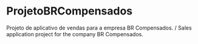 # ProjetoBRCompensados
Projeto de aplicativo de vendas para a empresa BR Compensados. / Sales application project for the company BR Compensados.
